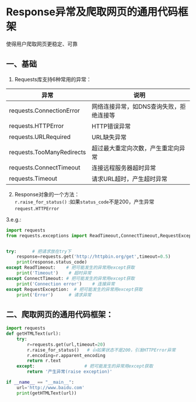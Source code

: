 # Response异常及爬取网页的通用代码框架

使得用户爬取网页更稳定、可靠

## 一、基础

1. Requests库支持6种常用的异常：

|异常|说明|
|---|---|
|requests.ConnectionError|网络连接异常，如DNS查询失败，拒绝连接等|
|requests.HTTPError|HTTP错误异常|
|requests.URLRequired|URL缺失异常|
|requests.TooManyRedirects|超过最大重定向次数，产生重定向异常|
|requests.ConnectTimeout|连接远程服务器超时异常|
|requests.Timeout|请求URL超时，产生超时异常|


2. Response对象的一个方法：  
`r.raise_for_status()`   :如果`status_code`不是200，产生异常`request.HTTPError`


3.e.g.:
```python
import requests
from requests.exceptions import ReadTimeout,ConnectTimeout,RequestException     # 导入request.exceptions下的各种异常错误下的各种异常错误


try:      # 把请求放在try下
    response=requests.get('http://httpbin.org/get',timeout=0.5)
    print(response.status_code)
except ReadTimeout:    # 把可能发生的异常用except获取
    print('Timeout')    # 超时异常
except ConnectTimeout: # 把可能发生的异常用except获取
    print('Connection error')    # 连接异常
except RequestException:  # 把可能发生的异常用except获取
    print('Error')      # 请求异常
```




## 二、爬取网页的通用代码框架：
```python
import requests
def getHTMLText(url):
    try:
        r=requests.get(url,timeout=20)
        r.raise_for_status()   # 👍如果状态不是200，引发HTTPError异常
        r.encoding=r.apparent_encoding
        return r.text
    except:                   # 把可能发生的异常用except获取
        return '产生异常(raise exception)'

if __name__ == "__main__":
    url='http://www.baidu.com'
    print(getHTMLText(url))
```